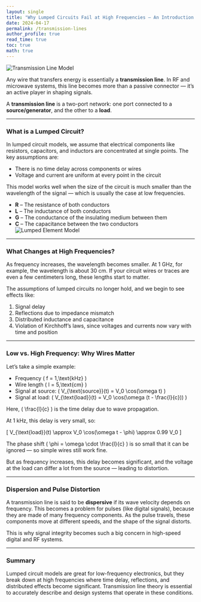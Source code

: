 ```yaml
---
layout: single
title: "Why Lumped Circuits Fail at High Frequencies – An Introduction to Transmission Lines"
date: 2024-04-17
permalink: /transmission-lines
author_profile: true
read_time: true
toc: true
math: true  
---
```



![Transmission Line Model](/RF_blog/assets/images/transmission_line_model.jpg)

Any wire that transfers energy is essentially a **transmission line**. In RF and microwave systems, this line becomes more than a passive connector — it’s an active player in shaping signals.

A **transmission line** is a two-port network: one port connected to a **source/generator**, and the other to a **load**.

---

### What is a Lumped Circuit?

In lumped circuit models, we assume that electrical components like resistors, capacitors, and inductors are concentrated at single points. The key assumptions are:

- There is no time delay across components or wires  
- Voltage and current are uniform at every point in the circuit

This model works well when the size of the circuit is much smaller than the wavelength of the signal — which is usually the case at low frequencies.

- **R** – The resistance of both conductors  
- **L** – The inductance of both conductors  
- **G** – The conductance of the insulating medium between them  
- **C** – The capacitance between the two conductors  
![Lumped Element Model](/RF_blog/assets/images/lumped_model.jpg)

---

### What Changes at High Frequencies?

As frequency increases, the wavelength becomes smaller. At 1 GHz, for example, the wavelength is about 30 cm. If your circuit wires or traces are even a few centimeters long, these lengths start to matter.

The assumptions of lumped circuits no longer hold, and we begin to see effects like:

1. Signal delay  
2. Reflections due to impedance mismatch  
3. Distributed inductance and capacitance  
4. Violation of Kirchhoff’s laws, since voltages and currents now vary with time and position

---

### Low vs. High Frequency: Why Wires Matter

Let’s take a simple example:

- Frequency \( f = 1\,\text{kHz} \)  
- Wire length \( l = 5\,\text{cm} \)  
- Signal at source: \( V_{\text{source}}(t) = V_0 \cos(\omega t) \)  
- Signal at load: \( V_{\text{load}}(t) = V_0 \cos(\omega (t - \frac{l}{c})) \)

Here, \( \frac{l}{c} \) is the time delay due to wave propagation.

At 1 kHz, this delay is very small, so:

\[
V_{\text{load}}(t) \approx V_0 \cos(\omega t - \phi) \approx 0.99 V_0
\]

The phase shift \( \phi = \omega \cdot \frac{l}{c} \) is so small that it can be ignored — so simple wires still work fine.

But as frequency increases, this delay becomes significant, and the voltage at the load can differ a lot from the source — leading to distortion.

---

### Dispersion and Pulse Distortion

A transmission line is said to be **dispersive** if its wave velocity depends on frequency. This becomes a problem for pulses (like digital signals), because they are made of many frequency components. As the pulse travels, these components move at different speeds, and the shape of the signal distorts.

This is why signal integrity becomes such a big concern in high-speed digital and RF systems.

---

### Summary

Lumped circuit models are great for low-frequency electronics, but they break down at high frequencies where time delay, reflections, and distributed effects become significant. Transmission line theory is essential to accurately describe and design systems that operate in these conditions.
<script type="text/javascript" async
  src="https://cdn.jsdelivr.net/npm/mathjax@3/es5/tex-mml-chtml.js">
</script>

